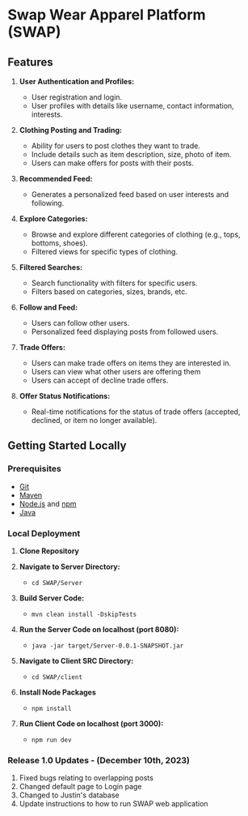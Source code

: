 # Swap Wear Apparel Platform (SWAP)

## Features

1. **User Authentication and Profiles:**
   - User registration and login.
   - User profiles with details like username, contact information, interests.

2. **Clothing Posting and Trading:**
   - Ability for users to post clothes they want to trade.
   - Include details such as item description, size, photo of item.
   - Users can make offers for posts with their posts.

3. **Recommended Feed:**
   - Generates a personalized feed based on user interests and following.
  
4. **Explore Categories:**
   - Browse and explore different categories of clothing (e.g., tops, bottoms, shoes).
   - Filtered views for specific types of clothing.

5. **Filtered Searches:**
   - Search functionality with filters for specific users.
   - Filters based on categories, sizes, brands, etc.

6. **Follow and Feed:**
   - Users can follow other users.
   - Personalized feed displaying posts from followed users.

7. **Trade Offers:**
   - Users can make trade offers on items they are interested in.
   - Users can view what other users are offering them
   - Users can accept of decline trade offers.
    
8. **Offer Status Notifications:**
   - Real-time notifications for the status of trade offers (accepted, declined, or item no longer available).


## Getting Started Locally

### Prerequisites

- [Git](https://git-scm.com/)
- [Maven](https://maven.apache.org/install.html)
- [Node.js](https://nodejs.org/) and [npm](https://www.npmjs.com/)
- [Java](https://www.oracle.com/java/technologies/)

### Local Deployment 
1. **Clone Repository**

2. **Navigate to Server Directory:**
   - `cd SWAP/Server`

3. **Build Server Code:**
   - `mvn clean install -DskipTests`

4. **Run the Server Code on localhost (port 8080):**
   - `java -jar target/Server-0.0.1-SNAPSHOT.jar`

5. **Navigate to Client SRC Directory:**
   - `cd SWAP/client`

6. **Install Node Packages**
   - `npm install`

7. **Run Client Code on localhost (port 3000):**
   - `npm run dev`
  
### Release 1.0 Updates - (December 10th, 2023)
1. Fixed bugs relating to overlapping posts
2. Changed default page to Login page
3. Changed to Justin's database
4. Update instructions to how to run SWAP web application
